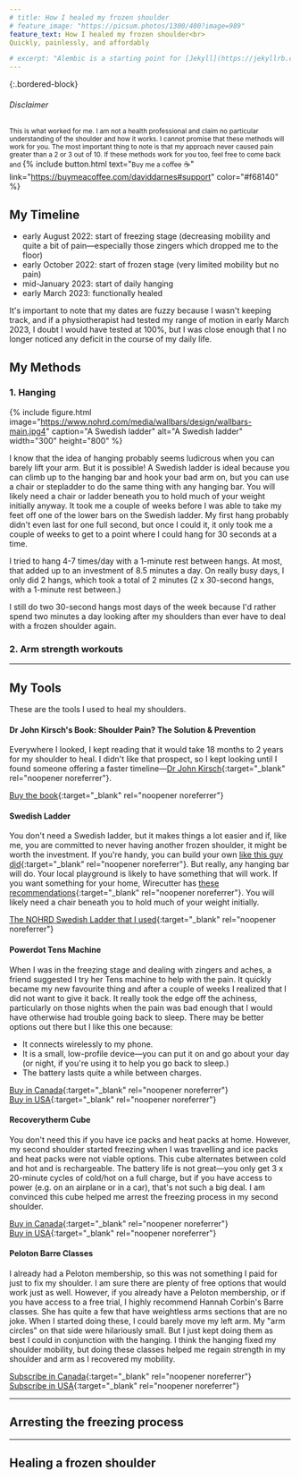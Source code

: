 ```yaml
---
# title: How I healed my frozen shoulder
# feature_image: "https://picsum.photos/1300/400?image=989"
feature_text: How I healed my frozen shoulder<br>
Quickly, painlessly, and affordably

# excerpt: "Alembic is a starting point for [Jekyll](https://jekyllrb.com/) projects. Rather than starting from scratch, this boilerplate is designed to get the ball rolling immediately. Install it, configure it, tweak it, push it."
---
```


 {:.bordered-block}
###### Disclaimer
<small>This is what worked for me. I am not a health professional and claim no particular understanding of the shoulder and how it works. I cannot promise that these methods will work for you. The most important thing to note is that my approach never caused pain greater than a 2 or 3 out of 10. If these methods work for you too, feel free to come back and </small> {% include button.html text="<small>Buy me a coffee</small> ☕️" link="https://buymeacoffee.com/daviddarnes#support" color="#f68140" %} 

## My Timeline
- early August 2022: start of freezing stage (decreasing mobility and quite a bit of pain—especially those zingers which dropped me to the floor)
- early October 2022: start of frozen stage (very limited mobility but no pain)
- mid-January 2023: start of daily hanging
- early March 2023: functionally healed

It's important to note that my dates are fuzzy because I wasn't keeping track, and if a physiotherapist had tested my range of motion in early March 2023, I doubt I would have tested at 100%, but I was close enough that I no longer noticed any deficit in the course of my daily life.

## My Methods
### 1. Hanging
{% include figure.html image="https://www.nohrd.com/media/wallbars/design/wallbars-main.jpg4" caption="A Swedish ladder" alt="A Swedish ladder" width="300" height="800" %}

I know that the idea of hanging probably seems ludicrous when you can barely lift your arm. But it is possible! A Swedish ladder is ideal because you can climb up to the hanging bar and hook your bad arm on, but you can use a chair or stepladder to do the same thing with any hanging bar. You will likely need a chair or ladder beneath you to hold much of your weight initially anyway. It took me a couple of weeks before I was able to take my feet off one of the lower bars on the Swedish ladder. My first hang probably didn't even last for one full second, but once I could it, it only took me a couple of weeks to get to a point where I could hang for 30 seconds at a time.

I tried to hang 4-7 times/day with a 1-minute rest between hangs. At most, that added up to an investment of 8.5 minutes a day. On really busy days, I only did 2 hangs, which took a total of 2 minutes (2 x 30-second hangs, with a 1-minute rest between.)

I still do two 30-second hangs most days of the week because I'd rather spend two minutes a day looking after my shoulders than ever have to deal with a frozen shoulder again.

### 2. Arm strength workouts
---
## My Tools

These are the tools I used to heal my shoulders.

#### Dr John Kirsch's Book: Shoulder Pain? The Solution & Prevention
Everywhere I looked, I kept reading that it would take 18 months to 2 years for my shoulder to heal. I didn't like that prospect, so I kept looking until I found someone offering a faster timeline—[Dr John Kirsch](https://www.kirschshoulder.com/){:target="_blank" rel="noopener noreferrer"}.

[Buy the book](https://www.amazon.com/Shoulder-Solution-Prevention-Revised-Expanded/dp/1589096428/ref=sr_1_1?keywords=shoulder%20pain%20solution%20and%20prevention%205th%20edition&qid=1573129382&s=books&sr=1-1){:target="_blank" rel="noopener noreferrer"}

#### Swedish Ladder
You don't need a Swedish ladder, but it makes things a lot easier and if, like me, you are committed to never having another frozen shoulder, it might be worth the investment. If you're handy, you can build your own [like this guy did](https://www.instructables.com/Swedish-Ladder/){:target="_blank" rel="noopener noreferrer"}. But really, any hanging bar will do. Your local playground is likely to have something that will work. If you want something for your home, Wirecutter has [these recommendations](https://www.nytimes.com/wirecutter/reviews/best-pull-up-bars/){:target="_blank" rel="noopener noreferrer"}. You will likely need a chair beneath you to hold much of your weight initially.

[The NOHRD Swedish Ladder that I used](https://www.northernfitness.ca/products/wallbars-14-bars?srsltid=AfmBOopihphTArbFVPg1t_Wv546zJ873tg7TniVcYswf_gjcEnXedV_5){:target="_blank" rel="noopener noreferrer"}

#### Powerdot Tens Machine 
When I was in the freezing stage and dealing with zingers and aches, a friend suggested I try her Tens machine to help with the pain. It quickly became my new favourite thing and after a couple of weeks I realized that I did not want to give it back. It really took the edge off the achiness, particularly on those nights when the pain was bad enough that I would have otherwise had trouble going back to sleep. There may be better options out there but I like this one because:
- It connects wirelessly to my phone.
- It is a small, low-profile device—you can put it on and go about your day (or night, if you're using it to help you go back to sleep.)
- The battery lasts quite a while between charges.

[Buy in Canada](https://www.therabody.com/us/en-us/powerdot-uno-blue.html){:target="_blank" rel="noopener noreferrer"}<br>
[Buy in USA](https://www.therabody.com/us/en-us/powerdot-uno-blue.html){:target="_blank" rel="noopener noreferrer"}


#### Recoverytherm Cube 
You don't need this if you have ice packs and heat packs at home. However, my second shoulder started freezing when I was travelling and ice packs and heat packs were not viable options. This cube alternates between cold and hot and is rechargeable. The battery life is not great—you only get 3 x 20-minute cycles of cold/hot on a full charge, but if you have access to power (e.g. on an airplane or in a car), that's not such a big deal. I am convinced this cube helped me arrest the freezing process in my second shoulder.

[Buy in Canada](https://www.therabody.com/ca/en-ca/recoverytherm-cube.html){:target="_blank" rel="noopener noreferrer"}<br>
[Buy in USA](https://www.therabody.com/us/en-us/recoverytherm-cube.html){:target="_blank" rel="noopener noreferrer"}


#### Peloton Barre Classes
I already had a Peloton membership, so this was not something I paid for just to fix my shoulder. I am sure there are plenty of free options that would work just as well. However, if you already have a Peloton membership, or if you have access to a free trial, I highly recommend Hannah Corbin's Barre classes. She has quite a few that have weightless arms sections that are no joke. When I started doing these, I could barely move my left arm. My "arm circles" on that side were hilariously small. But I just kept doing them as best I could in conjunction with the hanging. I think the hanging fixed my shoulder mobility, but doing these classes helped me regain strength in my shoulder and arm as I recovered my mobility.

[Subscribe in Canada](https://www.onepeloton.com/en-CA/app){:target="_blank" rel="noopener noreferrer"}<br>
[Subscribe in USA]([recoverytherm-cube.html](https://www.onepeloton.com/app)){:target="_blank" rel="noopener noreferrer"}

---

## Arresting the freezing process

---

## Healing a frozen shoulder

